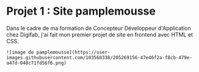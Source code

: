 # Projet 1 : Site pamplemousse

Dans le cadre de ma formation de Concepteur Développeur d'Application chez Digifab, j'ai fait mon premier projet de site en frontend avec HTML et CSS.

  ``![image de pamplemousse](https://user-images.githubusercontent.com/103568338/205269156-47e46f2a-f8cb-479e-a47d-048c71fd56f6.png)``
